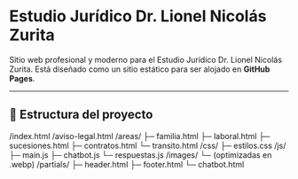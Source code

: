 # Estudio Jurídico Dr. Lionel Nicolás Zurita

Sitio web profesional y moderno para el Estudio Jurídico Dr. Lionel Nicolás Zurita. Está diseñado como un sitio estático para ser alojado en **GitHub Pages**.

---

## 📁 Estructura del proyecto
/index.html
/aviso-legal.html
/areas/
   ├─ familia.html
   ├─ laboral.html
   ├─ sucesiones.html
   ├─ contratos.html
   └─ transito.html
/css/
   ├─ estilos.css
/js/
   ├─ main.js
   ├─ chatbot.js
   └─ respuestas.js
/images/
   └─ (optimizadas en .webp)
/partials/
   ├─ header.html
   ├─ footer.html
   └─ chatbot.html
